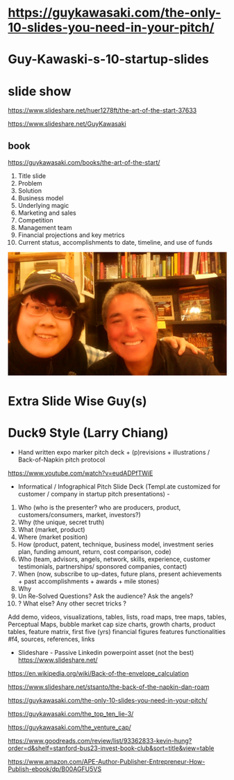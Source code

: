 # https://guykawasaki.com/the-only-10-slides-you-need-in-your-pitch/

# Guy-Kawaski-s-10-startup-slides

# slide show
https://www.slideshare.net/huer1278ft/the-art-of-the-start-37633

https://www.slideshare.net/GuyKawasaki

## book
https://guykawasaki.com/books/the-art-of-the-start/

1. Title slide
2. Problem
3. Solution
4. Business model
5. Underlying magic
6. Marketing and sales
7. Competition
8. Management team
9. Financial projections and key metrics
10. Current status, accomplishments to date, timeline, and use of funds 


![](https://raw.githubusercontent.com/kevin11h/Guy-Kawaski-s-10-startup-slides/master/IMAG1425.jpg)

# Extra Slide Wise Guy(s)

# Duck9 Style (Larry Chiang)

+ Hand written expo marker pitch deck + (p)revisions + illustrations / Back-of-Napkin pitch protocol

https://www.youtube.com/watch?v=eudADPfTWiE

+ Informatical / Infographical Pitch Slide Deck (Templ.ate customized for customer / company in startup pitch presentations) -

>
1.  Who  (who is the presenter?  who are producers, product, customers/consumers, market, investors?)
2.  Why  (the unique, secret truth)
3.  What (market, product)
4.  Where (market position)
5.  How (product, patent, technique, business model, investment series plan, funding amount, return, cost comparison, code)
6.  Who (team, advisors, angels, network, skills, experience, customer testimonials, partnerships/ sponsored companies, contact)
7.  When (now, subscribe to up-dates, future plans, present achievements + past accomplishments + awards + mile stones)
8.  Why 
9. Un Re-Solved Questions?  Ask the audience?  Ask the angels?
10.  ?  What else?  Any other secret tricks ?

Add demo, videos, visualizations, tables, lists, road maps, tree maps, tables, Perceptual Maps,  bubble market cap size charts, growth charts, product tables, feature matrix,  first five (yrs) financial figures features functionalities #f4, sources, references, links

+ Slideshare - Passive Linkedin powerpoint asset (not the best)
https://www.slideshare.net/

https://en.wikipedia.org/wiki/Back-of-the-envelope_calculation

https://www.slideshare.net/stsanto/the-back-of-the-napkin-dan-roam

https://guykawasaki.com/the-only-10-slides-you-need-in-your-pitch/

https://guykawasaki.com/the_top_ten_lie-3/

https://guykawasaki.com/the_venture_cap/

https://www.goodreads.com/review/list/93362833-kevin-hung?order=d&shelf=stanford-bus23-invest-book-club&sort=title&view=table


https://www.amazon.com/APE-Author-Publisher-Entrepreneur-How-Publish-ebook/dp/B00AGFU5VS
